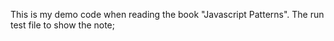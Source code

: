 This is my demo code when reading the book "Javascript Patterns".
The run test file to show the note;